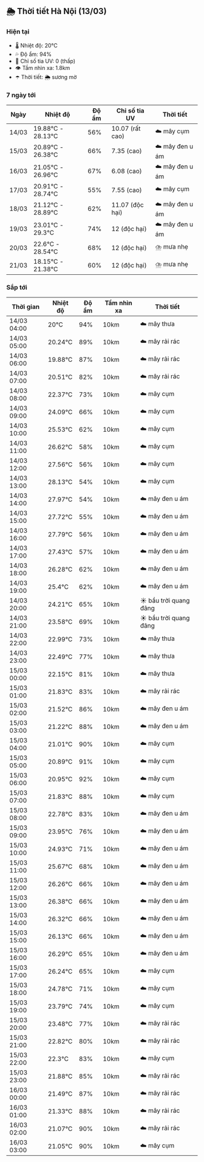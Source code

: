 ## 🌦️ Thời tiết Hà Nội (13/03)

### Hiện tại

- 🌡️ Nhiệt độ: 20℃
- 💦 Độ ẩm: 94%
- 🌟 Chỉ số tia UV: 0 (thấp)
- 👁️ Tầm nhìn xa: 1.8km
- ☂️ Thời tiết: 🌦️ sương mờ

### 7 ngày tới

| Ngày | Nhiệt độ | Độ ẩm | Chỉ số tia UV | Thời tiết |
| --- | --- | --- | --- | --- |
| 14/03 | 19.88℃ - 28.13℃ | 56% | 10.07 (rất cao) | ☁️ mây cụm |
| 15/03 | 20.89℃ - 26.38℃ | 66% | 7.35 (cao) | ☁️ mây đen u ám |
| 16/03 | 21.05℃ - 26.96℃ | 67% | 6.08 (cao) | ☁️ mây đen u ám |
| 17/03 | 20.91℃ - 28.74℃ | 55% | 7.55 (cao) | ☁️ mây cụm |
| 18/03 | 21.12℃ - 28.89℃ | 62% | 11.07 (độc hại) | ☁️ mây đen u ám |
| 19/03 | 23.01℃ - 29.3℃ | 74% | 12 (độc hại) | ☁️ mây đen u ám |
| 20/03 | 22.6℃ - 28.54℃ | 68% | 12 (độc hại) | ⛈️ mưa nhẹ |
| 21/03 | 18.15℃ - 21.38℃ | 60% | 12 (độc hại) | ⛈️ mưa nhẹ |

### Sắp tới

| Thời gian | Nhiệt độ | Độ ẩm | Tầm nhìn xa | Thời tiết |
| --- | --- | --- | --- | --- |
| 14/03 04:00 | 20℃ | 94% | 10km | ☁️ mây thưa |
| 14/03 05:00 | 20.24℃ | 89% | 10km | ☁️ mây rải rác |
| 14/03 06:00 | 19.88℃ | 87% | 10km | ☁️ mây rải rác |
| 14/03 07:00 | 20.51℃ | 82% | 10km | ☁️ mây rải rác |
| 14/03 08:00 | 22.37℃ | 73% | 10km | ☁️ mây cụm |
| 14/03 09:00 | 24.09℃ | 66% | 10km | ☁️ mây cụm |
| 14/03 10:00 | 25.53℃ | 62% | 10km | ☁️ mây cụm |
| 14/03 11:00 | 26.62℃ | 58% | 10km | ☁️ mây cụm |
| 14/03 12:00 | 27.56℃ | 56% | 10km | ☁️ mây cụm |
| 14/03 13:00 | 28.13℃ | 54% | 10km | ☁️ mây cụm |
| 14/03 14:00 | 27.97℃ | 54% | 10km | ☁️ mây đen u ám |
| 14/03 15:00 | 27.72℃ | 55% | 10km | ☁️ mây đen u ám |
| 14/03 16:00 | 27.79℃ | 56% | 10km | ☁️ mây đen u ám |
| 14/03 17:00 | 27.43℃ | 57% | 10km | ☁️ mây đen u ám |
| 14/03 18:00 | 26.28℃ | 62% | 10km | ☁️ mây đen u ám |
| 14/03 19:00 | 25.4℃ | 62% | 10km | ☁️ mây đen u ám |
| 14/03 20:00 | 24.21℃ | 65% | 10km | ☀️ bầu trời quang đãng |
| 14/03 21:00 | 23.58℃ | 69% | 10km | ☀️ bầu trời quang đãng |
| 14/03 22:00 | 22.99℃ | 73% | 10km | ☁️ mây thưa |
| 14/03 23:00 | 22.49℃ | 77% | 10km | ☁️ mây thưa |
| 15/03 00:00 | 22.15℃ | 81% | 10km | ☁️ mây thưa |
| 15/03 01:00 | 21.83℃ | 83% | 10km | ☁️ mây rải rác |
| 15/03 02:00 | 21.52℃ | 86% | 10km | ☁️ mây đen u ám |
| 15/03 03:00 | 21.22℃ | 88% | 10km | ☁️ mây đen u ám |
| 15/03 04:00 | 21.01℃ | 90% | 10km | ☁️ mây cụm |
| 15/03 05:00 | 20.89℃ | 91% | 10km | ☁️ mây cụm |
| 15/03 06:00 | 20.95℃ | 92% | 10km | ☁️ mây cụm |
| 15/03 07:00 | 21.83℃ | 88% | 10km | ☁️ mây cụm |
| 15/03 08:00 | 22.78℃ | 83% | 10km | ☁️ mây đen u ám |
| 15/03 09:00 | 23.95℃ | 76% | 10km | ☁️ mây đen u ám |
| 15/03 10:00 | 24.93℃ | 71% | 10km | ☁️ mây đen u ám |
| 15/03 11:00 | 25.67℃ | 68% | 10km | ☁️ mây đen u ám |
| 15/03 12:00 | 26.26℃ | 66% | 10km | ☁️ mây đen u ám |
| 15/03 13:00 | 26.38℃ | 66% | 10km | ☁️ mây đen u ám |
| 15/03 14:00 | 26.32℃ | 66% | 10km | ☁️ mây đen u ám |
| 15/03 15:00 | 26.13℃ | 66% | 10km | ☁️ mây đen u ám |
| 15/03 16:00 | 26.29℃ | 65% | 10km | ☁️ mây đen u ám |
| 15/03 17:00 | 26.24℃ | 65% | 10km | ☁️ mây cụm |
| 15/03 18:00 | 24.78℃ | 71% | 10km | ☁️ mây cụm |
| 15/03 19:00 | 23.79℃ | 74% | 10km | ☁️ mây cụm |
| 15/03 20:00 | 23.48℃ | 77% | 10km | ☁️ mây rải rác |
| 15/03 21:00 | 22.82℃ | 80% | 10km | ☁️ mây rải rác |
| 15/03 22:00 | 22.3℃ | 83% | 10km | ☁️ mây cụm |
| 15/03 23:00 | 21.88℃ | 85% | 10km | ☁️ mây rải rác |
| 16/03 00:00 | 21.49℃ | 87% | 10km | ☁️ mây rải rác |
| 16/03 01:00 | 21.33℃ | 88% | 10km | ☁️ mây rải rác |
| 16/03 02:00 | 21.07℃ | 90% | 10km | ☁️ mây rải rác |
| 16/03 03:00 | 21.05℃ | 90% | 10km | ☁️ mây cụm |
